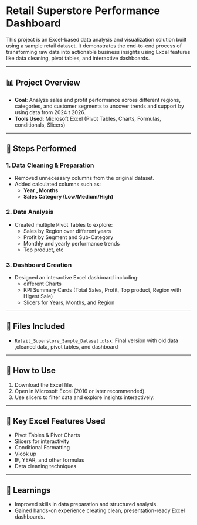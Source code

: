 # Retail Superstore Performance Dashboard

This project is an Excel-based data analysis and visualization solution built using a sample retail dataset. It demonstrates the end-to-end process of transforming raw data into actionable business insights using Excel features like data cleaning, pivot tables, and interactive dashboards.

---

## 📊 Project Overview

- **Goal**: Analyze sales and profit performance across different regions, categories, and customer segments to uncover trends and support by using data from 2024 t 2026.
- **Tools Used**: Microsoft Excel (Pivot Tables, Charts, Formulas, conditionals, Slicers)

---

## 🔧 Steps Performed

### 1. Data Cleaning & Preparation
- Removed  unnecessary columns from the original dataset.
- Added calculated columns such as:
  - **Year , Months**
  - **Sales Category (Low/Medium/High)**

### 2. Data Analysis
- Created multiple Pivot Tables to explore:
  - Sales by Region over different years
  - Profit by Segment and Sub-Category
  - Monthly and yearly performance trends
  - Top product, etc

### 3. Dashboard Creation
- Designed an interactive Excel dashboard including:
  - different Charts
  - KPI Summary Cards (Total Sales, Profit, Top product, Region with Higest Sale)
  - Slicers for Years, Months, and Region

---

## 📁 Files Included
- `Retail_Superstore_Sample_Dataset.xlsx`: Final version with old data ,cleaned data, pivot tables, and dashboard

---


## 🚀 How to Use
1. Download the Excel file.
2. Open in Microsoft Excel (2016 or later recommended).
3. Use slicers to filter data and explore insights interactively.

---

## 📌 Key Excel Features Used
- Pivot Tables & Pivot Charts
- Slicers for interactivity
- Conditional Formatting
- Vlook up
- IF, YEAR, and other formulas
- Data cleaning techniques

---

## 🧠 Learnings
- Improved skills in data preparation and structured analysis.
- Gained hands-on experience creating clean, presentation-ready Excel dashboards.

